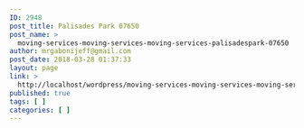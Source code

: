 ```yaml
---
ID: 2948
post_title: Palisades Park 07650
post_name: >
  moving-services-moving-services-moving-services-palisadespark-07650
author: mrgabonijeff@gmail.com
post_date: 2018-03-28 01:37:33
layout: page
link: >
  http://localhost/wordpress/moving-services-moving-services-moving-services-palisadespark-07650/
published: true
tags: [ ]
categories: [ ]
---
```

